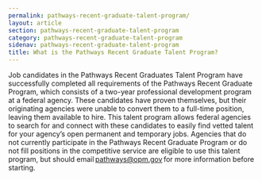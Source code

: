 ```yaml
---
permalink: pathways-recent-graduate-talent-program/
layout: article
section: pathways-recent-graduate-talent-program
category: pathways-recent-graduate-talent-program
sidenav: pathways-recent-graduate-talent-program
title: What is the Pathways Recent Graduate Talent Program?
---
```


Job candidates in the Pathways Recent Graduates Talent Program have successfully completed all requirements of the Pathways Recent Graduate Program, which consists of a two-year professional development program at a federal agency. These candidates have proven themselves, but their originating agencies were unable to convert them to a full-time position, leaving them available to hire.
This talent program allows federal agencies to search for and connect with these candidates to easily find vetted talent for your agency’s open permanent and temporary jobs.
Agencies that do not currently participate in the Pathways Recent Graduate Program or do not fill positions in the competitive service are eligible to use this talent program, but should email [pathways@opm.gov](mailto:pathways@opm.gov) for more information before starting.
 
